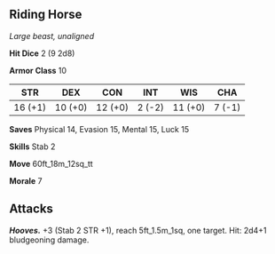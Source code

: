 ## Riding Horse

*Large beast, unaligned*

**Hit Dice** 2 (9 2d8)

**Armor Class** 10

| STR     | DEX     | CON     | INT     | WIS     | CHA     |
|---------|---------|---------|---------|---------|---------|
| 16 (+1) | 10 (+0) | 12 (+0) |  2 (-2) | 11 (+0) |  7 (-1) |

**Saves** Physical 14, Evasion 15, Mental 15, Luck 15

**Skills** Stab 2

**Move** 60ft_18m_12sq_tt

**Morale** 7

## Attacks

***Hooves.*** +3 (Stab 2 STR +1), reach 5ft_1.5m_1sq, one target. Hit: 2d4+1 bludgeoning damage.

